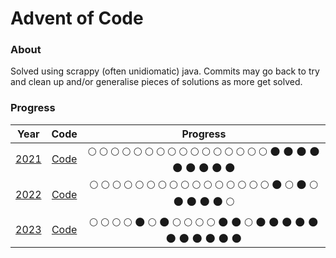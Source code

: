 Advent of Code
==============

### About

Solved using scrappy (often unidiomatic) java. Commits may go back to try and clean up and/or generalise
pieces of solutions as more get solved.

### Progress

|                 Year                  |                            Code                             |                                                                                                                                               Progress                                                                                                                                                |
|:-------------------------------------:|:-----------------------------------------------------------:|:-----------------------------------------------------------------------------------------------------------------------------------------------------------------------------------------------------------------------------------------------------------------------------------------------------:|
| [2021](https://adventofcode.com/2021) | [Code](/src/main/java/com/github/jonnu/advent/puzzle/y2021) |  :full_moon: :full_moon: :full_moon: :full_moon: :full_moon: :full_moon: :full_moon: :full_moon: :full_moon: :full_moon: :full_moon: :full_moon: :full_moon: :full_moon: :full_moon: :full_moon: :new_moon: :new_moon: :new_moon: :new_moon: :new_moon: :new_moon: :new_moon: :new_moon: :new_moon:   |
| [2022](https://adventofcode.com/2022) | [Code](/src/main/java/com/github/jonnu/advent/puzzle/y2022) | :full_moon: :full_moon: :full_moon: :full_moon: :full_moon: :full_moon: :full_moon: :full_moon: :full_moon: :full_moon: :full_moon: :full_moon: :full_moon: :full_moon: :full_moon: :full_moon: :new_moon: :full_moon: :new_moon: :full_moon: :new_moon: :new_moon: :new_moon: :new_moon: :full_moon: |
| [2023](https://adventofcode.com/2023) | [Code](/src/main/java/com/github/jonnu/advent/puzzle/y2023) |     :full_moon: :full_moon: :full_moon: :full_moon: :new_moon: :full_moon: :new_moon: :full_moon: :full_moon: :full_moon: :full_moon: :new_moon: :new_moon: :full_moon: :new_moon: :new_moon: :new_moon: :new_moon: :new_moon: :new_moon: :new_moon: :new_moon: :new_moon: :new_moon: :new_moon:      |
